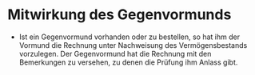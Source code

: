 # Mitwirkung des Gegenvormunds

- Ist ein Gegenvormund vorhanden oder zu bestellen, so hat ihm der Vormund die Rechnung unter Nachweisung des Vermögensbestands vorzulegen. Der Gegenvormund hat die Rechnung mit den Bemerkungen zu versehen, zu denen die Prüfung ihm Anlass gibt.

